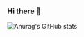 ### Hi there 👋

![Anurag's GitHub stats](https://github-readme-stats.vercel.app/api?ccomangi2=anuraghazra&theme=dark&show_icons=true)
<!--
**ccomangi2/ccomangi2** is a ✨ _special_ ✨ repository because its `README.md` (this file) appears on your GitHub profile.

Here are some ideas to get you started:

- 🔭 I’m currently working on ...
- 🌱 I’m currently learning ...
- 👯 I’m looking to collaborate on ...
- 🤔 I’m looking for help with ...
- 💬 Ask me about ...
- 📫 How to reach me: ...
- 😄 Pronouns: ...
- ⚡ Fun fact: ...
--
